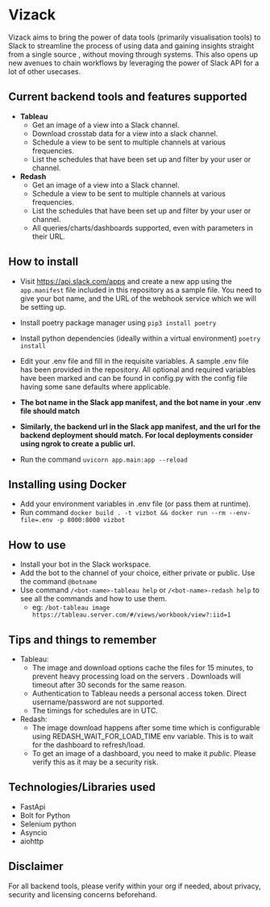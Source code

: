 # Vizack

Vizack aims to bring the power of data tools (primarily visualisation tools) to Slack to streamline the process of using data and gaining insights straight from a single source
, without moving through systems. This also opens up new avenues to chain workflows by leveraging
the power of Slack API for a lot of other usecases.

## Current backend tools and features supported
- **Tableau**
  - Get an image of a view into a Slack channel.
  - Download crosstab data for a view into a slack channel.
  - Schedule a view to be sent to multiple channels at various frequencies.
  - List the schedules that have been set up and filter by your user or channel.  
- **Redash**
    - Get an image of a view into a Slack channel.
    - Schedule a view to be sent to multiple channels at various frequencies.
    - List the schedules that have been set up and filter by your user or channel.
    - All queries/charts/dashboards supported, even with parameters in their URL.
    
## How to install 
 - Visit https://api.slack.com/apps and create a new app using the `app.manifest` file included in this
   repository as a sample file. You need to give your bot name, and the URL of the webhook service
   which we will be setting up.
 - Install poetry package manager using ```pip3 install poetry```
 - Install python dependencies (ideally within a virtual environment) ```poetry install```  
 - Edit your .env file and fill in the requisite variables. A sample .env file has been provided 
   in the repository. All optional and required variables have been marked and can be found in config.py with the config 
   file having some sane defaults where applicable.
   

 - **The bot name in the Slack app manifest, and the bot name in your .env file should match**
 - **Similarly, the backend url in the Slack app manifest, and the url for the backend deployment should match. 
   For local deployments consider using ngrok to create a public url.**
   

 - Run the command ```uvicorn app.main:app --reload```  

## Installing using Docker
  - Add your environment variables in .env file (or pass them at runtime).
  - Run command `docker build . -t vizbot && docker run --rm --env-file=.env -p 8000:8000 vizbot`

## How to use
 - Install your bot in the Slack workspace.
 - Add the bot to the channel of your choice, either private or public. Use the command `@botname`
 - Use command `/<bot-name>-tableau help` or `/<bot-name>-redash help` to see all the commands and how to use them.
   - eg: `/bot-tableau image https://tableau.server.com/#/views/workbook/view?:iid=1`
    
## Tips and things to remember
 
 - Tableau:
   - The image and download options cache the files for 15 minutes, to prevent heavy processing load on the servers .
    Downloads will timeout after 30 seconds for the same reason.
   - Authentication to Tableau needs a personal access token. Direct username/password are not supported.
   - The timings for schedules are in UTC.
 - Redash:
   - The image download happens after some time which is configurable using REDASH_WAIT_FOR_LOAD_TIME env variable.
     This is to wait for the dashboard to refresh/load.
   - To get an image of a dashboard, you need to make it *public*. Please verify this as it may be a security risk.
    
## Technologies/Libraries used
  - FastApi
  - Bolt for Python
  - Selenium python
  - Asyncio
  - aiohttp

## Disclaimer
For all backend tools, please verify within your org if needed, about privacy, security and licensing concerns beforehand.


